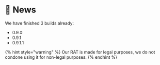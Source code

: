 # 📰 News

We have finished 3 builds already:

* 0.9.0
* 0.9.1
* 0.9.1.1

{% hint style="warning" %}
Our RAT is made for legal purposes, we do not condone using it for non-legal purposes.
{% endhint %}
